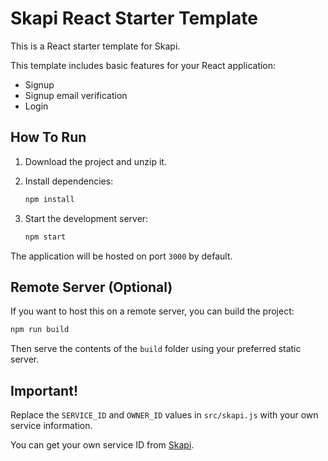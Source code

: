 # Skapi React Starter Template

This is a React starter template for Skapi.

This template includes basic features for your React application:

-   Signup
-   Signup email verification
-   Login

## How To Run

1. Download the project and unzip it.
2. Install dependencies:

    ```bash
    npm install
    ```

3. Start the development server:

    ```bash
    npm start
    ```

The application will be hosted on port `3000` by default.

## Remote Server (Optional)

If you want to host this on a remote server, you can build the project:

```bash
npm run build
```

Then serve the contents of the `build` folder using your preferred static server.

## Important!

Replace the `SERVICE_ID` and `OWNER_ID` values in `src/skapi.js` with your own service information.

You can get your own service ID from [Skapi](https://www.skapi.com).
